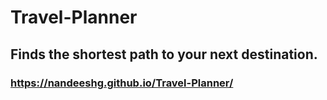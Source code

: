 # Travel-Planner
## Finds the shortest path to your next destination.
### https://nandeeshg.github.io/Travel-Planner/
